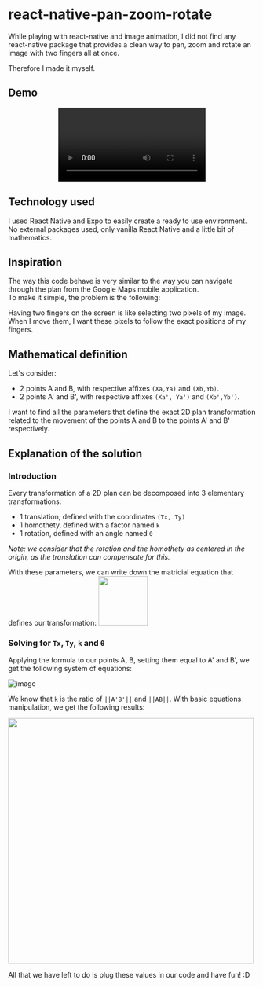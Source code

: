 # react-native-pan-zoom-rotate

While playing with react-native and image animation, I did not find any react-native package that provides a clean way to pan, zoom and rotate an image with two fingers all at once.

Therefore I made it myself.

## Demo

<div align="center">
<video src='https://user-images.githubusercontent.com/83889377/224850135-faab3d9f-2ada-4b17-9745-ba0f80cc21ca.mp4' />
</div>

## Technology used

I used React Native and Expo to easily create a ready to use environment.
No external packages used, only vanilla React Native and a little bit of mathematics.

## Inspiration

The way this code behave is very similar to the way you can navigate through the plan from the Google Maps mobile application.<br>
To make it simple, the problem is the following:

Having two fingers on the screen is like selecting two pixels of my image.<br>
When I move them, I want these pixels to follow the exact positions of my fingers.

## Mathematical definition

Let's consider:
- 2 points A and B, with respective affixes `(Xa,Ya)` and `(Xb,Yb)`.
- 2 points A' and B', with respective affixes `(Xa', Ya')` and `(Xb',Yb')`.

I want to find all the parameters that define the exact 2D plan transformation related to the movement of the points A and B to the points A' and B' respectively.

## Explanation of the solution

### Introduction

Every transformation of a 2D plan can be decomposed into 3 elementary transformations:
- 1 translation, defined with the coordinates `(Tx, Ty)`
- 1 homothety, defined with a factor named `k`
- 1 rotation, defined with an angle named `θ`

_Note: we consider that the rotation and the homothety as centered in the origin, as the translation can compensate for this._

With these parameters, we can write down the matricial equation that defines our transformation:
<img height=100 src='https://user-images.githubusercontent.com/83889377/224843025-91af6ca7-241a-44fe-affe-06f3e059abb1.png' />

### Solving for `Tx`, `Ty`, `k` and `θ`

Applying the formula to our points A, B, setting them equal to A' and B', we get the following system of equations:

![image](https://user-images.githubusercontent.com/83889377/224844811-2eb04e47-bfd0-4b13-b5e1-b49f1a02a72d.png)

We know that `k` is the ratio of `||A'B'||` and `||AB||`.
With basic equations manipulation, we get the following results:

<img width=500 src='https://user-images.githubusercontent.com/83889377/224847254-e6b7b9ed-2074-48df-9841-a4686970c0a4.png' />

All that we have left to do is plug these values in our code and have fun! :D

